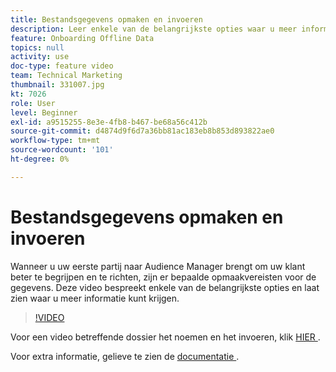 ```yaml
---
title: Bestandsgegevens opmaken en invoeren
description: Leer enkele van de belangrijkste opties waar u meer informatie kunt krijgen wanneer u uw eerste partij naar Audience Manager brengt om uw klant beter te begrijpen en te richten. Meer informatie over bepaalde opmaakvereisten voor de gegevens.
feature: Onboarding Offline Data
topics: null
activity: use
doc-type: feature video
team: Technical Marketing
thumbnail: 331007.jpg
kt: 7026
role: User
level: Beginner
exl-id: a9515255-8e3e-4fb8-b467-be68a56c412b
source-git-commit: d4874d9f6d7a36bb81ac183eb8b853d893822ae0
workflow-type: tm+mt
source-wordcount: '101'
ht-degree: 0%

---
```


# Bestandsgegevens opmaken en invoeren

Wanneer u uw eerste partij naar Audience Manager brengt om uw klant beter te begrijpen en te richten, zijn er bepaalde opmaakvereisten voor de gegevens. Deze video bespreekt enkele van de belangrijkste opties en laat zien waar u meer informatie kunt krijgen.

>[!VIDEO](https://video.tv.adobe.com/v/331007/?quality=12&learn=on)

Voor een video betreffende dossier het noemen en het invoeren, klik [ HIER ](steps-for-ingesting-file-based-data.md).

Voor extra informatie, gelieve te zien de [ documentatie ](https://experienceleague.adobe.com/docs/audience-manager/user-guide/implementation-integration-guides/sending-audience-data/batch-data-transfer-process/inbound-file-contents.html?).
